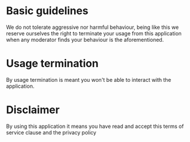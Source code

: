 ﻿
# Basic guidelines

We do not tolerate aggressive nor harmful behaviour, being like this we reserve ourselves the right to terminate your usage from this application when any moderator finds your behaviour is the
aforementioned.

# Usage termination

By usage termination is meant you won't be able to interact with the application.

# Disclaimer

By using this application it means you have read and accept this terms of service clause and the privacy policy